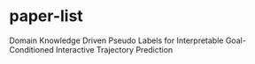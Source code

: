 # paper-list

Domain Knowledge Driven Pseudo Labels for Interpretable Goal-Conditioned Interactive Trajectory Prediction
